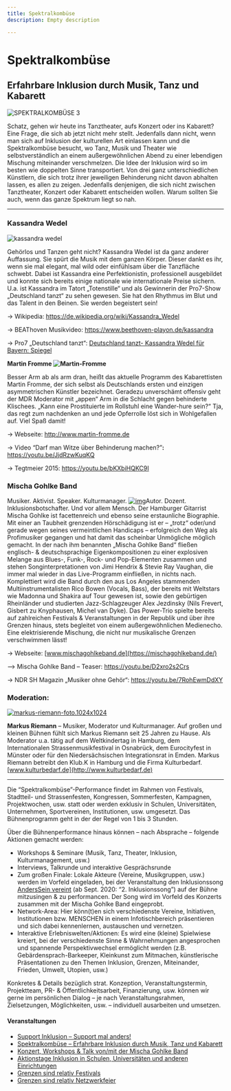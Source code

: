 ```yaml
---
title: Spektralkombüse
description: Empty description

---
```

# Spektralkombüse

## Erfahrbare Inklusion durch Musik, Tanz und Kabarett

![SPEKTRALKOMBÜSE 3](http://www.grenzensindrelativ.de/wp-content/uploads/2015/11/SPEKTRALKOMBÜSE-3.png)

Schatz, gehen wir heute ins Tanztheater, aufs Konzert oder ins  Kabarett? Eine Frage, die sich ab jetzt nicht mehr stellt. Jedenfalls  dann nicht, wenn man sich auf Inklusion der kulturellen Art einlassen  kann und die Spektralkombüse besucht, wo Tanz, Musik und Theater wie  selbstverständlich an einem außergewöhnlichen Abend zu einer lebendigen  Mischung miteinander verschmelzen. Die Idee der Inklusion wird so im  besten wie doppelten Sinne transportiert. Von drei ganz  unterschiedlichen Künstlern, die sich trotz ihrer jeweiligen Behinderung nicht davon abhalten lassen, es allen zu zeigen. Jedenfalls denjenigen, die sich nicht zwischen Tanztheater, Konzert oder Kabarett entscheiden  wollen. Warum sollten Sie auch, wenn das ganze Spektrum liegt so nah.

***

### **Kassandra Wedel**

![kassandra wedel](http://www.grenzensindrelativ.de/wp-content/uploads/2015/11/kassandra-wedel-300x300.jpg)

Gehörlos und Tanzen geht nicht? Kassandra Wedel ist da ganz anderer  Auffassung. Sie spürt die Musik mit dem ganzen Körper. Dieser dankt es  ihr, wenn sie mal elegant, mal wild oder einfühlsam über die Tanzfläche  schwebt. Dabei ist Kassandra eine Perfektionistin, professionell  ausgebildet und konnte sich bereits einige nationale wie internationale  Preise sichern. U.a. ist Kassandra im Tatort „Totenstille“ und als  Gewinnerin der Pro7-Show „Deutschland tanzt“ zu sehen gewesen. Sie hat  den Rhythmus im Blut und das Talent in den Beinen. Sie werden begeistert sein!

→ Wikipedia: https://de.wikipedia.org/wiki/Kassandra_Wedel

→ BEAThoven Musikvideo: https://www.beethoven-playon.de/kassandra

→ Pro7 „Deutschland tanzt“: [Deutschland tanzt- Kassandra Wedel für Bayern: Spiegel](http://www.prosieben.de/tv/deutschland-tanzt/video/12-kassandra-wedel-fuer-bayern-spiegel-clip)

**Martin Fromme ![Martin-Fromme](http://www.grenzensindrelativ.de/wp-content/uploads/2015/11/Martin-Fromme-225x300.jpeg)**

Besser Arm ab als arm dran, heißt das aktuelle Programm des  Kabarettisten Martin Fromme, der sich selbst als Deutschlands ersten und einzigen asymmetrischen Künstler bezeichnet. Geradezu unverschämt  offensiv geht der MDR Moderator mit „appen“ Arm in die Schlacht gegen  behinderte Klischees. „Kann eine Prostituierte im Rollstuhl eine  Wander-hure sein?“ Tja, das regt zum nachdenken an und jede Opferrolle  löst sich in Wohlgefallen auf. Viel Spaß damit!

→ Webseite: http://www.martin-fromme.de

→ Video “Darf man Witze über Behinderung machen?”**:** https://youtu.be/JjdRzwKuqKQ

→ Tegtmeier 2015: https://youtu.be/bKXbiHQKC9I

### **Mischa Gohlke Band**

Musiker. Aktivist. Speaker. Kulturmanager. [![img](http://www.grenzensindrelativ.de/wp-content/uploads/2019/04/Mischa-Gohlke-Band-Fabrik2018-300x211.jpg)](http://www.grenzensindrelativ.de/wp-content/uploads/2019/04/Mischa-Gohlke-Band-Fabrik2018.jpg)Autor. Dozent. Inklusionsbotschafter. Und vor allem Mensch. Der Hamburger  Gitarrist Mischa Gohlke ist facettenreich und ebenso seine erstaunliche  Biographie. Mit einer an Taubheit grenzenden Hörschädigung ist er –  „trotz“ oder/und gerade wegen seines vermeintlichen Handicaps –  erfolgreich den Weg als Profimusiker gegangen und hat damit das  scheinbar Unmögliche möglich gemacht. In der nach ihm benannten „Mischa  Gohlke Band“ fließen englisch- & deutschsprachige Eigenkompositionen zu einer explosiven Melange aus Blues-, Funk-, Rock- und Pop-Elementen  zusammen und stehen Songinterpretationen von Jimi Hendrix & Stevie  Ray Vaughan, die immer mal wieder in das Live-Programm einfließen, in  nichts nach. Komplettiert wird die Band durch den aus Los Angeles  stammenden Multiinstrumentalisten Rico Bowen (Vocals, Bass), der bereits mit Weltstars wie Madonna und Shakira auf Tour gewesen ist, sowie den  gebürtigen Rheinländer und studierten Jazz-Schlagzeuger Alex Jezdinsky  (Nils Frevert, Gisbert zu Knyphausen, Michel van Dyke). Das Power-Trio  spielte bereits auf zahlreichen Festivals & Veranstaltungen in der  Republik und über ihre Grenzen hinaus, stets begleitet von einem  außergewöhnlichen Medienecho. Eine elektrisierende Mischung, die nicht  nur musikalische Grenzen verschwimmen lässt!

→ Webseite: [www.mischagohlkeband.de](https://mischagohlkeband.de/)

–> Mischa Gohlke Band – Teaser: https://youtu.be/D2xro2s2Crs

→ NDR SH Magazin „Musiker ohne Gehör“: https://youtu.be/7RohEwmDdXY

### **Moderation:**

[![markus-riemann-foto.1024x1024](http://www.grenzensindrelativ.de/wp-content/uploads/2016/07/markus-riemann-foto.1024x1024-300x277.jpg)](http://www.grenzensindrelativ.de/wp-content/uploads/2016/07/markus-riemann-foto.1024x1024.jpg)

**Markus Riemann** – Musiker, Moderator und  Kulturmanager. Auf großen und kleinen Bühnen fühlt sich Markus Riemann  seit 25 Jahren zu Hause. Als Moderator u.a. tätig auf dem Weltkindertag  in Hamburg, dem Internationalen Strassenmusikfestival in Osnabrück, dem  Eurocityfest in Münster oder für den Niedersächsischen Integrationsrat  in Emden. Markus Riemann betreibt den Klub.K in Hamburg und die Firma  Kulturbedarf. [www.kulturbedarf.de](http://www.kulturbedarf.de)

***

Die “Spektralkombüse”-Performance findet im Rahmen von Festivals,  Stadtteil- und Strassenfesten, Kongressen, Sommerfesten, Kampagnen,  Projektwochen, usw. statt oder werden exklusiv in Schulen,  Universitäten, Unternehmen, Sportvereinen, Institutionen, usw.  umgesetzt. Das Bühnenprogramm geht in der der Regel von 1 bis 3 Stunden.

Über die Bühnenperformance hinaus können – nach Absprache – folgende Aktionen gemacht werden:

* Workshops & Seminare (Musik, Tanz, Theater, Inklusion, Kulturmanagement, usw.)
* Interviews, Talkrunde und interaktive Gesprächsrunde
* Zum großen Finale: Lokale Akteure (Vereine, Musikgruppen, usw.)  werden im Vorfeld eingeladen, bei der Veranstaltung den Inklusionssong[ AndersSein vereint](http://www.grenzensindrelativ.de/anderssein-vereint-2/inklusionssong-fuer-deutschland.html) (ab Sept. 2020: “2. Inklusionssong”) auf der Bühne mitzusingen & zu performancen. Der Song wird im Vorfeld des Konzerts zusammen mit der  Mischa Gohlke Band eingeprobt.
* Network-Area: Hier könn(t)en sich verschiedenste Vereine,  Initiativen, Institutionen bzw. MENSCHEN in einem Infotischbereich  präsentieren und sich dabei kennenlernen, austauschen und vernetzen.
* Interaktive Erlebniswelten/Aktionen: Es wird eine (kleine)  Spielwiese kreiert, bei der verschiedenste Sinne & Wahrnehmungen  angesprochen und spannende Perspektivwechsel ermöglicht werden (z.B.  Gebärdensprach-Barkeeper, Kleinkunst zum Mitmachen, künstlerische  Präsentationen zu den Themen Inklusion, Grenzen, Miteinander, Frieden,  Umwelt, Utopien, usw.)

Konkretes & Details bezüglich strat. Konzeption,  Veranstaltungstermin, Projektteam, PR- & Öffentlichkeitsarbeit,  Finanzierung, usw. können wir gerne im persönlichen Dialog – je nach  Veranstaltungsrahmen, Zielsetzungen, Möglichkeiten, usw. – individuell  ausarbeiten und umsetzen.

#### Veranstaltungen

* [Support Inklusion – Support mal anders!](http://www.grenzensindrelativ.de/veranstaltungen/support-inklusion-support-mal-anders.html)
* [Spektralkombüse – Erfahrbare Inklusion durch Musik, Tanz und Kabarett](http://www.grenzensindrelativ.de/veranstaltungen/spektralkombuese.html)
* [Konzert, Workshops & Talk von/mit der Mischa Gohlke Band](http://www.grenzensindrelativ.de/veranstaltungen/konzert-workshop-talkrunde.html)
* [Aktionstage Inklusion in Schulen, Universitäten und anderen Einrichtungen](http://www.grenzensindrelativ.de/veranstaltungen/aktionstage-inklusion.html)
* [Grenzen sind relativ Festivals](http://www.grenzensindrelativ.de/veranstaltungen/3-grenzen-sind-relativ-festival-sa-26-10-19-fabrik-hamburg-2-2.html)
* [Grenzen sind relativ Netzwerkfeier](http://www.grenzensindrelativ.de/veranstaltungen/monatliche-grenzen-sind-relativ-netzwerkfeier-im-kukuun-hh.html)